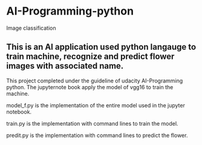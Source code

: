 # AI-Programming-python
Image classification

This is an AI application used python langauge to train machine, recognize and predict flower images with associated name.
---------------------------------------------------------------------------------------------------------------------------
This project completed under the guideline of udacity AI-Programming python.
The jupyternote book apply the model of vgg16 to train the machine.

model_f.py is the implementation of the entire model used in the jupyter notebook.

train.py is the implementation with command lines to train the model.

predit.py is the implementation with command lines to predict the flower.

